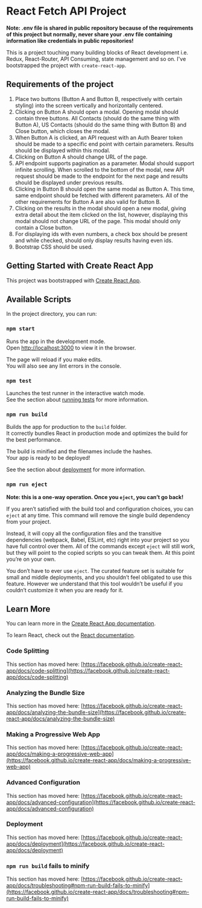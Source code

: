 # React Fetch API Project

**Note: .env file is shared in public repository because of the requirements of this project but normally, never share your .env file containing information like credentials in public repositories!**

This is a project touching many building blocks of React development i.e. Redux, React-Router, API Consuming, state management and so on. I've bootstrapped the project with `create-react-app`.

## Requirements of the project

1. Place two buttons (Button A and Button B, respectively with certain styling) into the screen vertically and horizontally centered.
2. Clicking on Button A should open a modal. Opening modal should contain three buttons. All Contacts (should do the same thing with Button A), US Contacts (should do the same thing with Button B) and Close button, which closes the modal.
3. When Button A is clicked, an API request with an Auth Bearer token should be made to a specific end point with certain parameters. Results should be displayed within this modal.
4. Clicking on Button A should change URL of the page.
5. API endpoint supports pagination as a parameter. Modal should support infinite scrolling. When scrolled to the bottom of the modal, new API request should be made to the endpoint for the next page and results should be displayed under previous results.
6. Clicking in Button B should open the same modal as Button A. This time, same endpoint should be fetched with different parameters. All of the other requirements for Button A are also valid for Button B.
7. Clicking on the results in the modal should open a new modal, giving extra detail about the item clicked on the list, however, displaying this modal should not change URL of the page. This modal should only contain a Close button.
8. For displaying ids with even numbers, a check box should be present and while checked, should only display results having even ids.
9. Bootstrap CSS should be used.

## Getting Started with Create React App

This project was bootstrapped with [Create React App](https://github.com/facebook/create-react-app).

## Available Scripts

In the project directory, you can run:

### `npm start`

Runs the app in the development mode.\
Open [http://localhost:3000](http://localhost:3000) to view it in the browser.

The page will reload if you make edits.\
You will also see any lint errors in the console.

### `npm test`

Launches the test runner in the interactive watch mode.\
See the section about [running tests](https://facebook.github.io/create-react-app/docs/running-tests) for more information.

### `npm run build`

Builds the app for production to the `build` folder.\
It correctly bundles React in production mode and optimizes the build for the best performance.

The build is minified and the filenames include the hashes.\
Your app is ready to be deployed!

See the section about [deployment](https://facebook.github.io/create-react-app/docs/deployment) for more information.

### `npm run eject`

**Note: this is a one-way operation. Once you `eject`, you can’t go back!**

If you aren’t satisfied with the build tool and configuration choices, you can `eject` at any time. This command will remove the single build dependency from your project.

Instead, it will copy all the configuration files and the transitive dependencies (webpack, Babel, ESLint, etc) right into your project so you have full control over them. All of the commands except `eject` will still work, but they will point to the copied scripts so you can tweak them. At this point you’re on your own.

You don’t have to ever use `eject`. The curated feature set is suitable for small and middle deployments, and you shouldn’t feel obligated to use this feature. However we understand that this tool wouldn’t be useful if you couldn’t customize it when you are ready for it.

## Learn More

You can learn more in the [Create React App documentation](https://facebook.github.io/create-react-app/docs/getting-started).

To learn React, check out the [React documentation](https://reactjs.org/).

### Code Splitting

This section has moved here: [https://facebook.github.io/create-react-app/docs/code-splitting](https://facebook.github.io/create-react-app/docs/code-splitting)

### Analyzing the Bundle Size

This section has moved here: [https://facebook.github.io/create-react-app/docs/analyzing-the-bundle-size](https://facebook.github.io/create-react-app/docs/analyzing-the-bundle-size)

### Making a Progressive Web App

This section has moved here: [https://facebook.github.io/create-react-app/docs/making-a-progressive-web-app](https://facebook.github.io/create-react-app/docs/making-a-progressive-web-app)

### Advanced Configuration

This section has moved here: [https://facebook.github.io/create-react-app/docs/advanced-configuration](https://facebook.github.io/create-react-app/docs/advanced-configuration)

### Deployment

This section has moved here: [https://facebook.github.io/create-react-app/docs/deployment](https://facebook.github.io/create-react-app/docs/deployment)

### `npm run build` fails to minify

This section has moved here: [https://facebook.github.io/create-react-app/docs/troubleshooting#npm-run-build-fails-to-minify](https://facebook.github.io/create-react-app/docs/troubleshooting#npm-run-build-fails-to-minify)
